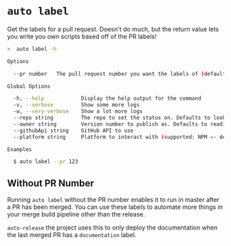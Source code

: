 # `auto label`

Get the labels for a pull request. Doesn't do much, but the return value lets you write you own scripts based off of the PR labels!

```bash
>  auto label -h

Options

  --pr number   The pull request number you want the labels of (default to last merged PR)

Global Options

  -h, --help            Display the help output for the command
  -v, --verbose         Show some more logs
  -w, --very-verbose    Show a lot more logs
  --repo string         The repo to set the status on. Defaults to looking in the package.json
  --owner string        Version number to publish as. Defaults to reading from the package.json
  --githubApi string    GitHub API to use
  --platform string     Platform to interact with (supported: NPM <- default)

Examples

  $ auto label --pr 123
```

## Without PR Number

Running `auto label` without the PR number enables it to run in master after a PR has been merged. You can use these labels to automate more things in your merge build pipeline other than the release.

`auto-release` the project uses this to only deploy the documentation when the last merged PR has a `documentation` label.
